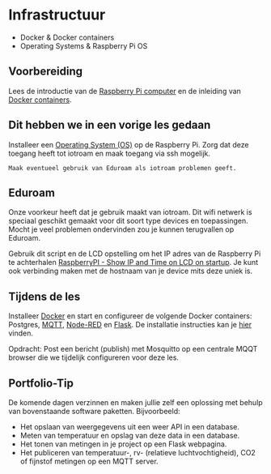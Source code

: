 # Infrastructuur

- Docker & Docker containers
- Operating Systems & Raspberry Pi OS

## Voorbereiding

Lees de introductie van de [Raspberry Pi computer](../../hardware-interfacing/embedded/computer/Raspberry-Pi/README.md) en de inleiding van [Docker containers](../../infrastructuur/Docker/README.md).

## Dit hebben we in een vorige les gedaan

Installeer een [Operating System (OS)](../../infrastructuur/OS/Raspberry-Pi-OS/README.md) op de Raspberry Pi. Zorg dat deze toegang heeft tot iotroam en maak toegang via ssh mogelijk. 

    Maak eventueel gebruik van Eduroam als iotroam problemen geeft.

## Eduroam

Onze voorkeur heeft dat je gebruik maakt van iotroam. Dit wifi netwerk is speciaal geschikt gemaakt voor dit soort type devices en toepassingen. Mocht je veel problemen ondervinden zou je kunnen terugvallen op Eduroam.

Gebruik dit script en de LCD opstelling om het IP adres van de Raspberry Pi te achterhalen [RaspberryPI - Show IP and Time on LCD on startup](https://github.com/RickMageddon/RaspberryPI-LCD-IPonStartup). Je kunt ook verbinding maken met de hostnaam van je device mits deze uniek is. 

## Tijdens de les

Installeer [Docker](../../infrastructuur/Docker/README.md) en start en configureer de volgende Docker containers: Postgres, [MQTT](../../software/communicatie/MQTT/README.md), [Node-RED](../../software/visueel-programmeren/Node-RED/README.md) en [Flask](../../software/webserver/Flask/README.md). De installatie instructies kan je [hier](../../infrastructuur/OS/Raspberry-Pi-OS/README.md) vinden.

Opdracht: Post een bericht (publish) met Mosquitto op een centrale MQQT browser die we tijdelijk configureren voor deze les.

## Portfolio-Tip

De komende dagen verzinnen en maken jullie zelf een oplossing met behulp van bovenstaande software paketten. Bijvoorbeeld:
- Het opslaan van weergegevens uit een weer API in een database.
- Meten van temperatuur en opslag van deze data in een database.
- Het tonen van metingen in je project op een Flask webpagina.
- Het publiceren van temperatuur-, rv- (relatieve luchtvochtigheid), CO2 of fijnstof metingen op een MQTT server. 
